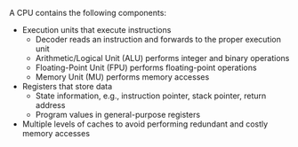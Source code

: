 A CPU contains the following components:

- Execution units that execute instructions
	- Decoder reads an instruction and forwards to the proper execution unit
	- Arithmetic/Logical Unit (ALU) performs integer and binary operations
	- Floating-Point Unit (FPU) performs floating-point operations
	- Memory Unit (MU) performs memory accesses
- Registers that store data
	- State information, e.g., instruction pointer, stack pointer, return address 
	- Program values in general-purpose registers
- Multiple levels of caches to avoid performing redundant and costly memory accesses

